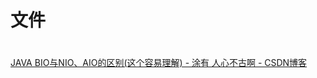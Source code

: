 # 文件
# 



[JAVA BIO与NIO、AIO的区别(这个容易理解) - 涂有 人心不古啊 - CSDN博客](https://blog.csdn.net/ty497122758/article/details/78979302)
